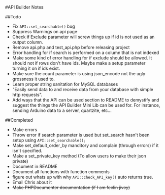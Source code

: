 #API Builder Notes

##Todo
- Fix `API::set_searchable()` bug
- Suppress Warnings on api page
- Check if Exclude parameter will screw things up if id is not used as an output column.
- Remove api.php and test_api.php before releasing project
- Error handling for if search is performed on a column that is not indexed
- Make some kind of error handling for if exclude should be allowed. It should not if rows don't have ids. Maybe make a setup parameter turning it on if ids exist.
- Make sure the count parameter is using json_encode not the ugly grossness it used to.
- Learn proper string sanitation for MySQL databases
- "Easily send data to and receive data from your database with simple http requests".
- Add ways that the API can be used section to README to demystify and suggest the things the API Builder Mini Lib can be used for. For instance, sending Arduino data to a server, quartzite, etc…

##Completed

- Make errors
- Throw error if search parameter is used but set_search hasn't been setup using `API::set_searchable();`
- Make set_default_order_by manditory and complain (through errors) if it isn't specified.
- Make a set_private_key method (To allow users to make their json private)
- Document in README
- Document all functions with function comments
- figure out whats up with why `API::check_API_key()` auto returns true.
- Email Chris about it
- ~~Make PHPDocumenter documentation (if I am feelin jivey)~~